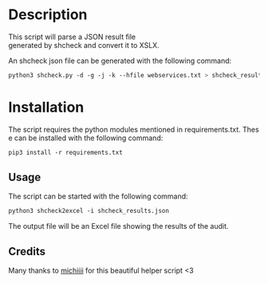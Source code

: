 # Description 

This script will parse a JSON result file generated by shcheck and convert it to XSLX. 
  
An shcheck json file can be generated with the following command: 

````bash 
python3 shcheck.py -d -g -j -k --hfile webservices.txt > shcheck_results.json 
````

# Installation 

The script requires the python modules mentioned in requirements.txt. These can be installed with the following command: 

````bash 
pip3 install -r requirements.txt 
````

## Usage 
The script can be started with the following command: 
````bash 
python3 shcheck2excel -i shcheck_results.json 
````
  
The output file will be an Excel file showing the results of the audit. 

## Credits

Many thanks to [michiiii](https://github.com/michiiii) for this beautiful helper script <3
